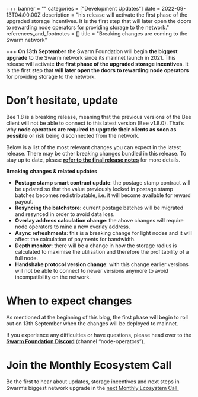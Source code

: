 +++
banner = ""
categories = ["Development Updates"]
date = 2022-09-13T04:00:00Z
description = "his release will activate the first phase of the upgraded storage incentives. It is the first step that will later open the doors to rewarding node operators for providing storage to the network."
references_and_footnotes = []
title = "Breaking changes are coming to the Swarm network"

+++
**On 13th September** the Swarm Foundation will begin **the biggest upgrade** to the Swarm network since its mainnet launch in 2021. This release will activate **the first phase of the upgraded storage incentives**. It is the first step that **will later open the doors to rewarding** **node operators** for providing storage to the network.

# Don’t hesitate, update

Bee 1.8 is a breaking release, meaning that the previous versions of the Bee client will not be able to connect to this latest version (Bee v1.8.0). That’s why **node operators are required to upgrade their clients as soon as possible** or risk being disconnected from the network.

Below is a list of the most relevant changes you can expect in the latest release. There may be other breaking changes bundled in this release. To stay up to date, please [**refer to the final release notes**](https://github.com/ethersphere/bee/releases) for more details.

**Breaking changes & related updates**

* **Postage stamp smart contract update**: the postage stamp contract will be updated so that the value previously locked in postage stamp batches becomes redistributable, i.e. it will become available for reward payout.
* **Resyncing the batchstore**: current postage batches will be migrated and resynced in order to avoid data loss.
* **Overlay address calculation change**: the above changes will require node operators to mine a new overlay address.
* **Async refreshments**: this is a breaking change for light nodes and it will affect the calculation of payments for bandwidth.
* **Depth monitor**: there will be a change in how the storage radius is calculated to maximise the utilisation and therefore the profitability of a full node.
* **Handshake protocol version change**: with this change earlier versions will not be able to connect to newer versions anymore to avoid incompatibility on the network.

# When to expect changes

As mentioned at the beginning of this blog, the first phase will begin to roll out on 13th September when the changes will be deployed to mainnet.

If you experience any difficulties or have questions, please head over to the [**Swarm Foundation Discord**](https://discord.com/channels/799027393297514537/801438093927776286) (channel “node-operators”).

# Join the Monthly Ecosystem Call

Be the first to hear about updates, storage incentives and next steps in Swarm’s biggest network upgrade in the [next Monthly Ecosystem Call.](https://discord.gg/rb3gtvGGBF?event=1019262585268342864)